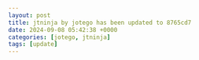```yaml
---
layout: post
title: jtninja by jotego has been updated to 8765cd7
date: 2024-09-08 05:42:38 +0000
categories: [jotego, jtninja]
tags: [update]
---
```


